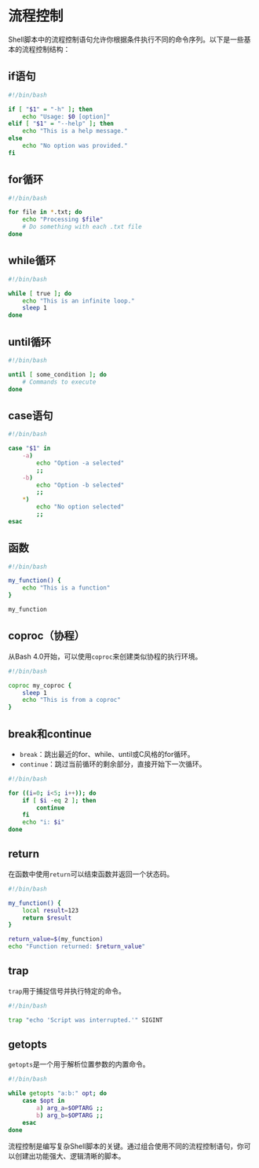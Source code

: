 # 流程控制

Shell脚本中的流程控制语句允许你根据条件执行不同的命令序列。以下是一些基本的流程控制结构：

## if语句

```bash
#!/bin/bash

if [ "$1" = "-h" ]; then
    echo "Usage: $0 [option]"
elif [ "$1" = "--help" ]; then
    echo "This is a help message."
else
    echo "No option was provided."
fi
```

## for循环

```bash
#!/bin/bash

for file in *.txt; do
    echo "Processing $file"
    # Do something with each .txt file
done
```

## while循环

```bash
#!/bin/bash

while [ true ]; do
    echo "This is an infinite loop."
    sleep 1
done
```

## until循环

```bash
#!/bin/bash

until [ some_condition ]; do
    # Commands to execute
done
```

## case语句

```bash
#!/bin/bash

case "$1" in
    -a)
        echo "Option -a selected"
        ;;
    -b)
        echo "Option -b selected"
        ;;
    *)
        echo "No option selected"
        ;;
esac
```

## 函数

```bash
#!/bin/bash

my_function() {
    echo "This is a function"
}

my_function
```

## coproc（协程）

从Bash 4.0开始，可以使用`coproc`来创建类似协程的执行环境。

```bash
#!/bin/bash

coproc my_coproc {
    sleep 1
    echo "This is from a coproc"
}
```

## break和continue

- `break`：跳出最近的for、while、until或C风格的for循环。
- `continue`：跳过当前循环的剩余部分，直接开始下一次循环。

```bash
#!/bin/bash

for ((i=0; i<5; i++)); do
    if [ $i -eq 2 ]; then
        continue
    fi
    echo "i: $i"
done
```

## return

在函数中使用`return`可以结束函数并返回一个状态码。

```bash
#!/bin/bash

my_function() {
    local result=123
    return $result
}

return_value=$(my_function)
echo "Function returned: $return_value"
```

## trap

`trap`用于捕捉信号并执行特定的命令。

```bash
#!/bin/bash

trap "echo 'Script was interrupted.'" SIGINT
```

## getopts

`getopts`是一个用于解析位置参数的内置命令。

```bash
#!/bin/bash

while getopts "a:b:" opt; do
    case $opt in
        a) arg_a=$OPTARG ;;
        b) arg_b=$OPTARG ;;
    esac
done
```

流程控制是编写复杂Shell脚本的关键。通过组合使用不同的流程控制语句，你可以创建出功能强大、逻辑清晰的脚本。
